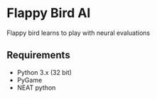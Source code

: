 # Flappy Bird AI
Flappy bird learns to play with neural evaluations

## Requirements
- Python 3.x (32 bit)
- PyGame
- NEAT python
